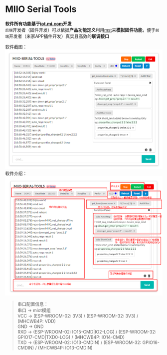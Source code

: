 # MIIO Serial Tools  
**软件所有功能基于[iot.mi.com](https://iot.mi.com/new/doc/embedded-development/wifi/standard-protocol.html)开发**  
`后端`开发者（固件开发）可以依据**产品功能定义**利用[mst](https://github.com/ileler/miio-serial-tools)来**模拟固件功能**，便于`前端`开发者（米家APP插件开发）真实且高效的**联调接口**  

软件截图：  ![软件截图](./mst.png)  
软件介绍：  ![软件介绍](./mst-readme.png)  

> 串口配置信息：  
串口 -> miot模组  
VCC  -> (ESP-WROOM-02: 3V3) / (ESP-WROOM-32: 3V3) / (MHCWB4P: VDD)  
GND  -> GND  
RXD	 -> (ESP-WROOM-02: IO15-CMD|IO2-LOG) / (ESP-WROOM-32: GPIO17-CMD|TXD0-LOG) / (MHCWB4P: IO14-CMD)  
TXD  -> (ESP-WROOM-02: IO13-CMDIN) / (ESP-WROOM-32: GPIO16-CMDIN) / (MHCWB4P: IO13-CMDIN)  

